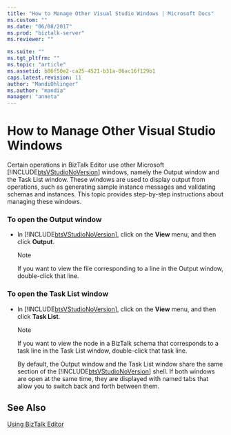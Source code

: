 ```yaml
---
title: "How to Manage Other Visual Studio Windows | Microsoft Docs"
ms.custom: ""
ms.date: "06/08/2017"
ms.prod: "biztalk-server"
ms.reviewer: ""

ms.suite: ""
ms.tgt_pltfrm: ""
ms.topic: "article"
ms.assetid: b86f50e2-ca25-4521-b31a-06ac16f129b1
caps.latest.revision: 11
author: "MandiOhlinger"
ms.author: "mandia"
manager: "anneta"
---
```

# How to Manage Other Visual Studio Windows
Certain operations in BizTalk Editor use other Microsoft [!INCLUDE[btsVStudioNoVersion](../includes/btsvstudionoversion-md.md)] windows, namely the Output window and the Task List window. These windows are used to display output from operations, such as generating sample instance messages and validating schemas and instances. This topic provides step-by-step instructions about managing these windows.  
  
### To open the Output window  
  
- In [!INCLUDE[btsVStudioNoVersion](../includes/btsvstudionoversion-md.md)], click on the **View** menu, and then click **Output**.  
  
  > [!NOTE]
  >  If you want to view the file corresponding to a line in the Output window, double-click that line.  
  
### To open the Task List window  
  
- In [!INCLUDE[btsVStudioNoVersion](../includes/btsvstudionoversion-md.md)], click on the **View** menu, and then click **Task List**.  
  
  > [!NOTE]
  >  If you want to view the node in a BizTalk schema that corresponds to a task line in the Task List window, double-click that task line.  
  
  By default, the Output window and the Task List window share the same section of the [!INCLUDE[btsVStudioNoVersion](../includes/btsvstudionoversion-md.md)] shell. If both windows are open at the same time, they are displayed with named tabs that allow you to switch back and forth between them.  
  
## See Also  
 [Using BizTalk Editor](../core/using-biztalk-editor.md)
